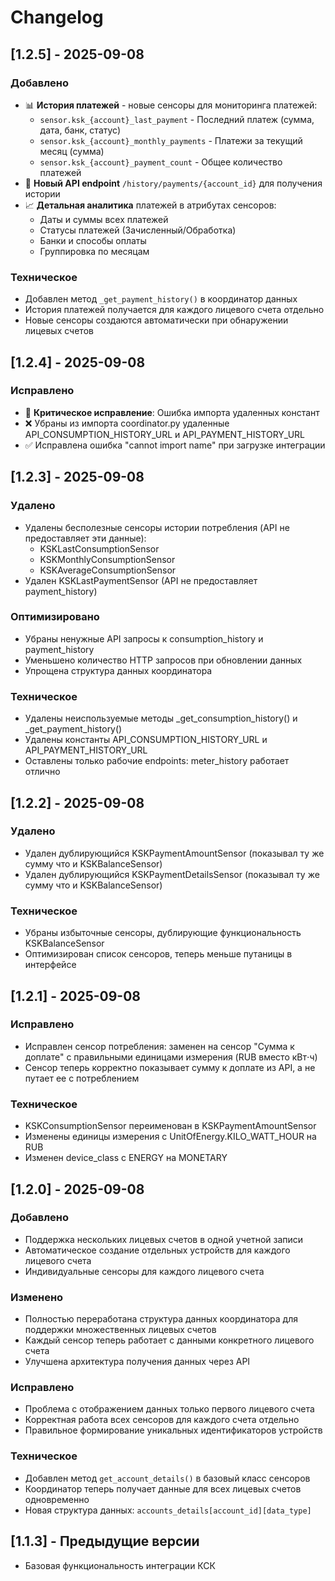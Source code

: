# Changelog

## [1.2.5] - 2025-09-08

### Добавлено
- 📊 **История платежей** - новые сенсоры для мониторинга платежей:
  - `sensor.ksk_{account}_last_payment` - Последний платеж (сумма, дата, банк, статус)
  - `sensor.ksk_{account}_monthly_payments` - Платежи за текущий месяц (сумма)
  - `sensor.ksk_{account}_payment_count` - Общее количество платежей
- 🔗 **Новый API endpoint** `/history/payments/{account_id}` для получения истории
- 📈 **Детальная аналитика** платежей в атрибутах сенсоров:
  - Даты и суммы всех платежей
  - Статусы платежей (Зачисленный/Обработка)
  - Банки и способы оплаты
  - Группировка по месяцам

### Техническое  
- Добавлен метод `_get_payment_history()` в координатор данных
- История платежей получается для каждого лицевого счета отдельно
- Новые сенсоры создаются автоматически при обнаружении лицевых счетов

## [1.2.4] - 2025-09-08

### Исправлено
- 🐛 **Критическое исправление**: Ошибка импорта удаленных констант
- ❌ Убраны из импорта coordinator.py удаленные API_CONSUMPTION_HISTORY_URL и API_PAYMENT_HISTORY_URL
- ✅ Исправлена ошибка "cannot import name" при загрузке интеграции

## [1.2.3] - 2025-09-08

### Удалено
- Удалены бесполезные сенсоры истории потребления (API не предоставляет эти данные):
  - KSKLastConsumptionSensor
  - KSKMonthlyConsumptionSensor  
  - KSKAverageConsumptionSensor
- Удален KSKLastPaymentSensor (API не предоставляет payment_history)

### Оптимизировано  
- Убраны ненужные API запросы к consumption_history и payment_history
- Уменьшено количество HTTP запросов при обновлении данных
- Упрощена структура данных координатора

### Техническое
- Удалены неиспользуемые методы _get_consumption_history() и _get_payment_history()
- Удалены константы API_CONSUMPTION_HISTORY_URL и API_PAYMENT_HISTORY_URL
- Оставлены только рабочие endpoints: meter_history работает отлично

## [1.2.2] - 2025-09-08

### Удалено
- Удален дублирующийся KSKPaymentAmountSensor (показывал ту же сумму что и KSKBalanceSensor)
- Удален дублирующийся KSKPaymentDetailsSensor (показывал ту же сумму что и KSKBalanceSensor)

### Техническое
- Убраны избыточные сенсоры, дублирующие функциональность KSKBalanceSensor
- Оптимизирован список сенсоров, теперь меньше путаницы в интерфейсе

## [1.2.1] - 2025-09-08

### Исправлено
- Исправлен сенсор потребления: заменен на сенсор "Сумма к доплате" с правильными единицами измерения (RUB вместо кВт⋅ч)
- Сенсор теперь корректно показывает сумму к доплате из API, а не путает ее с потреблением

### Техническое
- KSKConsumptionSensor переименован в KSKPaymentAmountSensor
- Изменены единицы измерения с UnitOfEnergy.KILO_WATT_HOUR на RUB
- Изменен device_class с ENERGY на MONETARY

## [1.2.0] - 2025-09-08

### Добавлено
- Поддержка нескольких лицевых счетов в одной учетной записи
- Автоматическое создание отдельных устройств для каждого лицевого счета
- Индивидуальные сенсоры для каждого лицевого счета

### Изменено
- Полностью переработана структура данных координатора для поддержки множественных лицевых счетов
- Каждый сенсор теперь работает с данными конкретного лицевого счета
- Улучшена архитектура получения данных через API

### Исправлено
- Проблема с отображением данных только первого лицевого счета
- Корректная работа всех сенсоров для каждого счета отдельно
- Правильное формирование уникальных идентификаторов устройств

### Техническое
- Добавлен метод `get_account_details()` в базовый класс сенсоров
- Координатор теперь получает данные для всех лицевых счетов одновременно
- Новая структура данных: `accounts_details[account_id][data_type]`

## [1.1.3] - Предыдущие версии
- Базовая функциональность интеграции КСК
